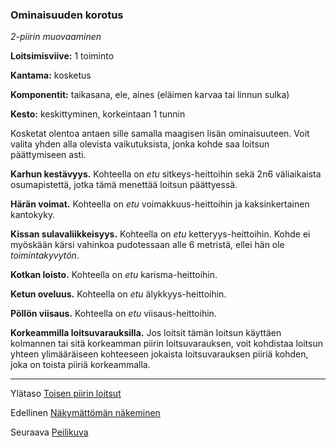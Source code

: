 ### Ominaisuuden korotus

*2-piirin muovaaminen*

**Loitsimisviive:** 1 toiminto

**Kantama:** kosketus

**Komponentit:** taikasana, ele, aines (eläimen karvaa tai linnun sulka)

**Kesto:** keskittyminen, korkeintaan 1 tunnin

Kosketat olentoa antaen sille samalla maagisen lisän ominaisuuteen. Voit valita yhden alla olevista vaikutuksista, jonka kohde saa loitsun päättymiseen asti.
 
**Karhun kestävyys.** Kohteella on *etu* sitkeys-heittoihin sekä 2n6 väliaikaista osumapistettä, jotka tämä menettää loitsun päättyessä.

**Härän voimat.** Kohteella on *etu* voimakkuus-heittoihin ja kaksinkertainen kantokyky.

**Kissan sulavaliikkeisyys.** Kohteella on *etu* ketteryys-heittoihin. Kohde ei myöskään kärsi vahinkoa pudotessaan alle 6 metristä, ellei hän ole *toimintakyvytön*.

**Kotkan loisto.** Kohteella on *etu* karisma-heittoihin.

**Ketun oveluus.** Kohteella on *etu* älykkyys-heittoihin.

**Pöllön viisaus.** Kohteella on *etu* viisaus-heittoihin.

**Korkeammilla loitsuvarauksilla.** Jos loitsit tämän loitsun käyttäen kolmannen tai sitä korkeamman piirin loitsuvarauksen, voit kohdistaa loitsun yhteen ylimääräiseen kohteeseen jokaista loitsuvarauksen piiriä kohden, joka on toista piiriä korkeammalla.

----

Ylätaso [Toisen piirin loitsut](2_piirin_loitsut)

Edellinen [Näkymättömän näkeminen](Näkymättömän_näkeminen)

Seuraava [Peilikuva](Peilikuva)
